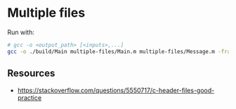 # Multiple files

Run with:

```sh
# gcc -o <output_path> [<inputs>,...]
gcc -o ./build/Main multiple-files/Main.m multiple-files/Message.m -framework Foundation
```

## Resources

- https://stackoverflow.com/questions/5550717/c-header-files-good-practice